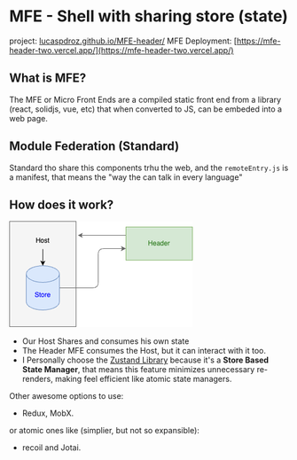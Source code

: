 # MFE - Shell with sharing store (state)

project: [lucaspdroz.github.io/MFE-header/](lucaspdroz.github.io/MFE-header/)
MFE Deployment: [https://mfe-header-two.vercel.app/](https://mfe-header-two.vercel.app/)

## What is MFE?

The MFE or Micro Front Ends are a compiled static front end from a library (react, solidjs, vue, etc) that when converted to JS, can be embeded into a web page.

## Module Federation (Standard)

Standard tho share this components trhu the web, and the `remoteEntry.js` is a manifest, that means the "way the can talk in every language"

## How does it work?

![Archtecture](Archtecture.png)

- Our Host Shares and consumes his own state
- The Header MFE consumes the Host, but it can interact with it too.
- I Personally choose the [Zustand Library](https://zustand-demo.pmnd.rs/) because it's a **Store Based State Manager**, that means this feature minimizes unnecessary re-renders, making feel efficient like atomic state managers.

Other awesome options to use:

- Redux, MobX.

or atomic ones like (simplier, but not so expansible):

- recoil and Jotai.
